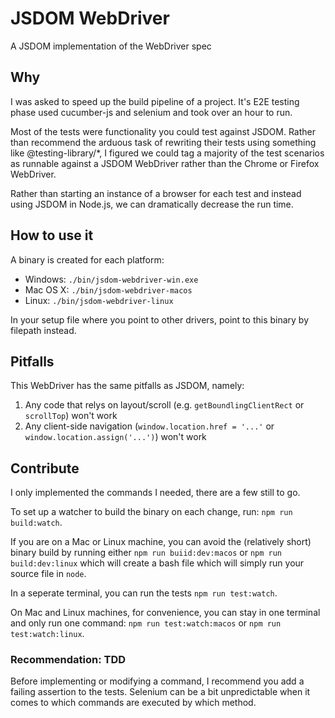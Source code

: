 # JSDOM WebDriver

A JSDOM implementation of the WebDriver spec

## Why

I was asked to speed up the build pipeline of a project. It's E2E testing phase used cucumber-js and selenium and took over an hour to run.

Most of the tests were functionality you could test against JSDOM. Rather than recommend the arduous task of rewriting their tests using something like @testing-library/\*, I figured we could tag a majority of the test scenarios as runnable against a JSDOM WebDriver rather than the Chrome or Firefox WebDriver.

Rather than starting an instance of a browser for each test and instead using JSDOM in Node.js, we can dramatically decrease the run time.

## How to use it

A binary is created for each platform:

-   Windows: `./bin/jsdom-webdriver-win.exe`
-   Mac OS X: `./bin/jsdom-webdriver-macos`
-   Linux: `./bin/jsdom-webdriver-linux`

In your setup file where you point to other drivers, point to this binary by filepath instead.

## Pitfalls

This WebDriver has the same pitfalls as JSDOM, namely:

1.  Any code that relys on layout/scroll (e.g. `getBoundlingClientRect` or `scrollTop`) won't work
2.  Any client-side navigation (`window.location.href = '...'` or `window.location.assign('...')`) won't work

## Contribute

I only implemented the commands I needed, there are a few still to go.

To set up a watcher to build the binary on each change, run: `npm run build:watch`.

If you are on a Mac or Linux machine, you can avoid the (relatively short) binary build by running either `npm run buiid:dev:macos` or `npm run build:dev:linux` which will create a bash file which will simply run your source file in `node`.

In a seperate terminal, you can run the tests `npm run test:watch`.

On Mac and Linux machines, for convenience, you can stay in one terminal and only run one command: `npm run test:watch:macos` or `npm run test:watch:linux`.

### Recommendation: TDD

Before implementing or modifying a command, I recommend you add a failing assertion to the tests. Selenium can be a bit unpredictable when it comes to which commands are executed by which method.
